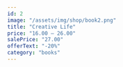 ```yaml
---
id: 2
image: "/assets/img/shop/book2.png"
title: "Creative Life"
price: "16.00 – 26.00"
salePrice: "27.00"
offerText: "-20%"
category: "books"
---
```

